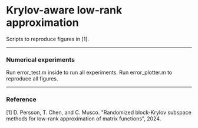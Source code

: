 # Krylov-aware low-rank approximation
Scripts to reproduce figures in [1].

---------------------------------------------------------------------
### Numerical experiments

Run error_test.m inside to run all experiments. Run error_plotter.m to reproduce all figures.

---------------------------------------------------------------------
### Reference
[1] D. Persson, T. Chen, and C. Musco. "Randomized block-Krylov subspace methods for
low-rank approximation of matrix functions", 2024.
